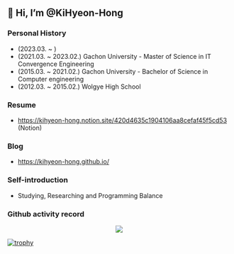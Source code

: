 ## 👋 Hi, I’m @KiHyeon-Hong

### Personal History

- (2023.03. ~ ) 
- (2021.03. ~ 2023.02.) Gachon University - Master of Science in IT Convergence Engineering
- (2015.03. ~ 2021.02.) Gachon University - Bachelor of Science in Computer engineering
- (2012.03. ~ 2015.02.) Wolgye High School


### Resume

- https://kihyeon-hong.notion.site/420d4635c1904106aa8cefaf45f5cd53 (Notion)

<!--
- https://career.programmers.co.kr/pr/ghdrlgus96_7373 (Programmers)
- https://www.linkedin.com/in/%EA%B8%B0%ED%98%84-%ED%99%8D-9a9032249/ (LinkedIn)
-->


### Blog

- https://kihyeon-hong.github.io/


### Self-introduction
- Studying, Researching and Programming Balance


### Github activity record
<p align="center">
  <a href="https://github.com/anuraghazra/github-readme-stats">
    <img align="center" src="https://github-readme-stats.vercel.app/api?username=KiHyeon-Hong&count_private=true&show_icons=true" />
  </a>
</p>


[![trophy](https://github-profile-trophy.vercel.app/?username=KiHyeon-Hong&margin-w=10&margin-h=10&no-frame=true&no-bg=true&row=1&column=8)](https://github.com/ryo-ma/github-profile-trophy)

<!--
<p align="center">
    <img src="https://img.shields.io/badge/-Python-000000?style=flat&logo=Python&logoColor=white">
    <img src="https://img.shields.io/badge/-Node.js-000000?style=flat&logo=Node.js&logoColor=white">
    <img src="https://img.shields.io/badge/-C-000000?style=flat&logo=C&logoColor=white">
    <img src="https://img.shields.io/badge/-JavaScript-000000?style=flat&logo=Javascript&logoColor=white">
  
</p>
-->
